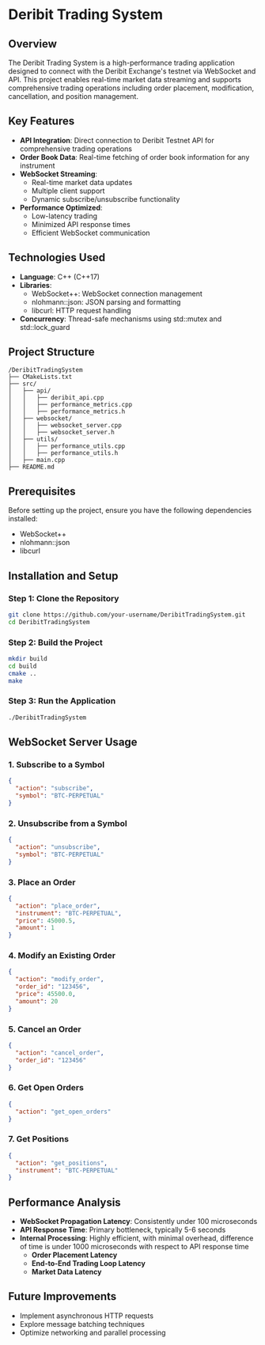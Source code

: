 # Deribit Trading System

## Overview

The Deribit Trading System is a high-performance trading application designed to connect with the Deribit Exchange's testnet via WebSocket and API. This project enables real-time market data streaming and supports comprehensive trading operations including order placement, modification, cancellation, and position management.

## Key Features

- **API Integration**: Direct connection to Deribit Testnet API for comprehensive trading operations
- **Order Book Data**: Real-time fetching of order book information for any instrument
- **WebSocket Streaming**: 
  - Real-time market data updates
  - Multiple client support
  - Dynamic subscribe/unsubscribe functionality
- **Performance Optimized**: 
  - Low-latency trading
  - Minimized API response times
  - Efficient WebSocket communication

## Technologies Used

- **Language**: C++ (C++17)
- **Libraries**:
  - WebSocket++: WebSocket connection management
  - nlohmann::json: JSON parsing and formatting
  - libcurl: HTTP request handling
- **Concurrency**: Thread-safe mechanisms using std::mutex and std::lock_guard

## Project Structure

```
/DeribitTradingSystem
├── CMakeLists.txt
├── src/
│   ├── api/
│   │   ├── deribit_api.cpp
│   │   ├── performance_metrics.cpp
│   │   ├── performance_metrics.h
│   ├── websocket/
│   │   ├── websocket_server.cpp
│   │   ├── websocket_server.h
│   ├── utils/
│   │   ├── performance_utils.cpp
│   │   ├── performance_utils.h
│   ├── main.cpp
├── README.md
```

## Prerequisites

Before setting up the project, ensure you have the following dependencies installed:

- WebSocket++
- nlohmann::json
- libcurl

## Installation and Setup

### Step 1: Clone the Repository

```bash
git clone https://github.com/your-username/DeribitTradingSystem.git
cd DeribitTradingSystem
```

### Step 2: Build the Project

```bash
mkdir build
cd build
cmake ..
make
```

### Step 3: Run the Application

```bash
./DeribitTradingSystem
```

## WebSocket Server Usage

### 1. Subscribe to a Symbol

```json
{
  "action": "subscribe",
  "symbol": "BTC-PERPETUAL"
}
```

### 2. Unsubscribe from a Symbol

```json
{
  "action": "unsubscribe",
  "symbol": "BTC-PERPETUAL"
}
```

### 3. Place an Order

```json
{
  "action": "place_order",
  "instrument": "BTC-PERPETUAL",
  "price": 45000.5,
  "amount": 1
}
```

### 4. Modify an Existing Order

```json
{
  "action": "modify_order",
  "order_id": "123456",
  "price": 45500.0,
  "amount": 20
}
```

### 5. Cancel an Order

```json
{
  "action": "cancel_order",
  "order_id": "123456"
}
```

### 6. Get Open Orders

```json
{
  "action": "get_open_orders"
}
```

### 7. Get Positions

```json
{
  "action": "get_positions",
  "instrument": "BTC-PERPETUAL"
}
```

## Performance Analysis

- **WebSocket Propagation Latency**: Consistently under 100 microseconds
- **API Response Time**: Primary bottleneck, typically 5-6 seconds
- **Internal Processing**: Highly efficient, with minimal overhead, difference of time is under 1000 microseconds with respect to API response time
    - **Order Placement Latency**
    - **End-to-End Trading Loop Latency**
    - **Market Data Latency**

## Future Improvements

- Implement asynchronous HTTP requests
- Explore message batching techniques
- Optimize networking and parallel processing
